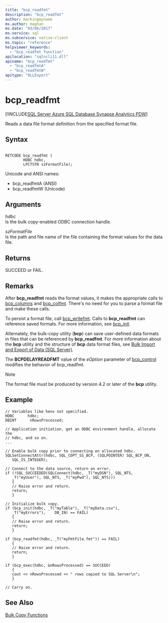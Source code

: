 ```yaml
---
title: "bcp_readfmt"
description: "bcp_readfmt"
author: markingmyname
ms.author: maghan
ms.date: "03/06/2017"
ms.service: sql
ms.subservice: native-client
ms.topic: "reference"
helpviewer_keywords:
  - "bcp_readfmt function"
apilocation: "sqlncli11.dll"
apiname: "bcp_readfmt"
  - "bcp_readfmtA"
  - "bcp_readfmtW"
apitype: "DLLExport"
---
```

# bcp_readfmt
[!INCLUDE[SQL Server Azure SQL Database Synapse Analytics PDW](../../includes/applies-to-version/sql-asdb-asdbmi-asa-pdw.md)]

  Reads a data file format definition from the specified format file.  
  
## Syntax  
  
```  
  
RETCODE bcp_readfmt (  
        HDBC hdbc,  
        LPCTSTR szFormatFile);  
```  
  
Unicode and ANSI names:

- bcp_readfmtA (ANSI)
- bcp_readfmtW (Unicode)

## Arguments  
 *hdbc*  
 Is the bulk copy-enabled ODBC connection handle.  
  
 *szFormatFile*  
 Is the path and file name of the file containing the format values for the data file.  
  
## Returns  
 SUCCEED or FAIL.  
  
## Remarks  
 After **bcp_readfmt** reads the format values, it makes the appropriate calls to [bcp_columns](../../relational-databases/native-client-odbc-extensions-bulk-copy-functions/bcp-columns.md) and [bcp_colfmt](../../relational-databases/native-client-odbc-extensions-bulk-copy-functions/bcp-colfmt.md). There's no need for you to parse a format file and make these calls.  
  
 To persist a format file, call [bcp_writefmt](../../relational-databases/native-client-odbc-extensions-bulk-copy-functions/bcp-writefmt.md). Calls to **bcp_readfmt** can reference saved formats. For more information, see [bcp_init](../../relational-databases/native-client-odbc-extensions-bulk-copy-functions/bcp-init.md).  
  
 Alternately, the bulk-copy utility (**bcp**) can save user-defined data formats in files that can be referenced by **bcp_readfmt**. For more information about the **bcp** utility and the structure of **bcp** data format files, see [Bulk Import and Export of Data &#40;SQL Server&#41;](../../relational-databases/import-export/bulk-import-and-export-of-data-sql-server.md).  
  
 The **BCPDELAYREADFMT** value of the *eOption* parameter of [bcp_control](../../relational-databases/native-client-odbc-extensions-bulk-copy-functions/bcp-control.md) modifies the behavior of bcp_readfmt.  
  
> [!NOTE]  
>  The format file must be produced by version 4.2 or later of the **bcp** utility.  
  
## Example  
  
```  
// Variables like henv not specified.  
HDBC      hdbc;  
DBINT      nRowsProcessed;  
  
// Application initiation, get an ODBC environment handle, allocate the  
// hdbc, and so on.  
...   
  
// Enable bulk copy prior to connecting on allocated hdbc.  
SQLSetConnectAttr(hdbc, SQL_COPT_SS_BCP, (SQLPOINTER) SQL_BCP_ON,  
   SQL_IS_INTEGER);  
  
// Connect to the data source, return on error.  
if (!SQL_SUCCEEDED(SQLConnect(hdbc, _T("myDSN"), SQL_NTS,  
   _T("myUser"), SQL_NTS, _T("myPwd"), SQL_NTS)))  
   {  
   // Raise error and return.  
   return;  
   }  
  
// Initialize bulk copy.   
if (bcp_init(hdbc, _T("myTable"), _T("myData.csv"),  
   _T("myErrors"),    DB_IN) == FAIL)  
   {  
   // Raise error and return.  
   return;  
   }  
  
if (bcp_readfmt(hdbc, _T("myFmtFile.fmt")) == FAIL)  
   {  
   // Raise error and return.  
   return;  
   }  
  
if (bcp_exec(hdbc, &nRowsProcessed) == SUCCEED)  
   {  
   cout << nRowsProcessed << " rows copied to SQL Server\n";  
   }  
  
// Carry on.  
```  
  
## See Also  
 [Bulk Copy Functions](../../relational-databases/native-client-odbc-extensions-bulk-copy-functions/sql-server-driver-extensions-bulk-copy-functions.md)  
  
  
